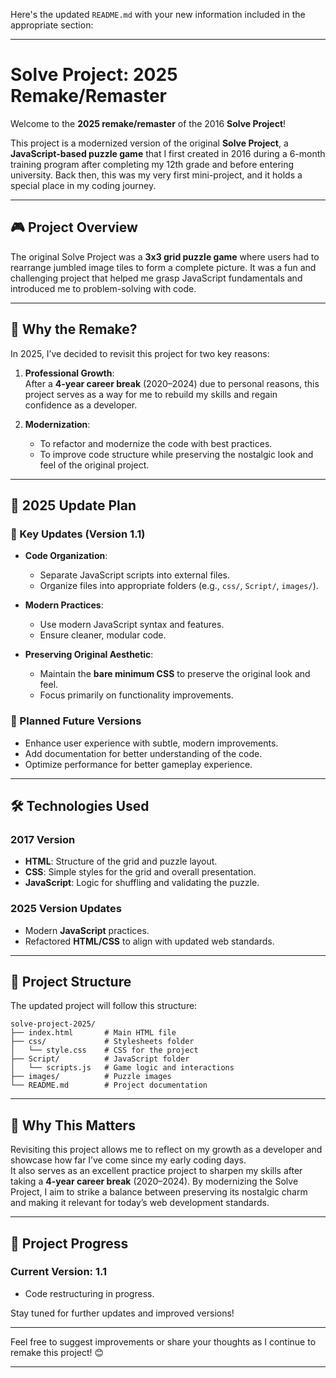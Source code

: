Here's the updated `README.md` with your new information included in the appropriate section:  

---

# Solve Project: 2025 Remake/Remaster  

Welcome to the **2025 remake/remaster** of the 2016 **Solve Project**!  

This project is a modernized version of the original **Solve Project**, a **JavaScript-based puzzle game** that I first created in 2016 during a 6-month training program after completing my 12th grade and before entering university. Back then, this was my very first mini-project, and it holds a special place in my coding journey.  

---

## 🎮 Project Overview  

The original Solve Project was a **3x3 grid puzzle game** where users had to rearrange jumbled image tiles to form a complete picture. It was a fun and challenging project that helped me grasp JavaScript fundamentals and introduced me to problem-solving with code.  

---

## 🌟 Why the Remake?  

In 2025, I’ve decided to revisit this project for two key reasons:  

1. **Professional Growth**:  
   After a **4-year career break** (2020–2024) due to personal reasons, this project serves as a way for me to rebuild my skills and regain confidence as a developer.  

2. **Modernization**:  
   - To refactor and modernize the code with best practices.  
   - To improve code structure while preserving the nostalgic look and feel of the original project.  

---

## 🚀 2025 Update Plan  

### 🔄 Key Updates (Version 1.1)  
- **Code Organization**:  
  - Separate JavaScript scripts into external files.  
  - Organize files into appropriate folders (e.g., `css/`, `Script/`, `images/`).  

- **Modern Practices**:  
  - Use modern JavaScript syntax and features.  
  - Ensure cleaner, modular code.  

- **Preserving Original Aesthetic**:  
  - Maintain the **bare minimum CSS** to preserve the original look and feel.  
  - Focus primarily on functionality improvements.  

### 🔧 Planned Future Versions  
- Enhance user experience with subtle, modern improvements.  
- Add documentation for better understanding of the code.  
- Optimize performance for better gameplay experience.  

---

## 🛠️ Technologies Used  

### 2017 Version  
- **HTML**: Structure of the grid and puzzle layout.  
- **CSS**: Simple styles for the grid and overall presentation.  
- **JavaScript**: Logic for shuffling and validating the puzzle.  

### 2025 Version Updates  
- Modern **JavaScript** practices.  
- Refactored **HTML/CSS** to align with updated web standards.  

---

## 📂 Project Structure  

The updated project will follow this structure:  
```  
solve-project-2025/  
├── index.html       # Main HTML file  
├── css/             # Stylesheets folder  
│   └── style.css    # CSS for the project  
├── Script/          # JavaScript folder  
│   └── scripts.js   # Game logic and interactions  
├── images/          # Puzzle images  
└── README.md        # Project documentation  
```  

---

## 🤔 Why This Matters  

Revisiting this project allows me to reflect on my growth as a developer and showcase how far I’ve come since my early coding days.  
It also serves as an excellent practice project to sharpen my skills after taking a **4-year career break** (2020–2024). By modernizing the Solve Project, I aim to strike a balance between preserving its nostalgic charm and making it relevant for today’s web development standards.  

---

## 📅 Project Progress  

### Current Version: **1.1**  
- Code restructuring in progress.  

Stay tuned for further updates and improved versions!  

---

Feel free to suggest improvements or share your thoughts as I continue to remake this project! 😊  

---